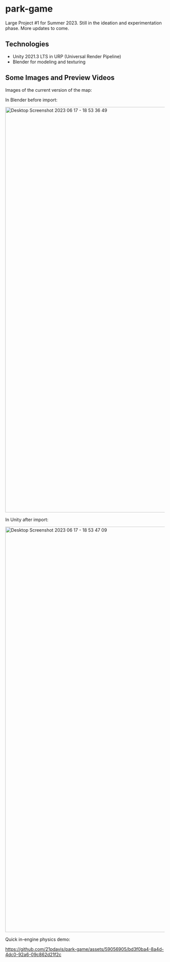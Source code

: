 # park-game
Large Project #1 for Summer 2023. Still in the ideation and experimentation phase. More updates to come.

## Technologies
- Unity 2021.3 LTS in URP (Universal Render Pipeline)
- Blender for modeling and texturing

## Some Images and Preview Videos
Images of the current version of the map:

In Blender before import:

<img width="1280" alt="Desktop Screenshot 2023 06 17 - 18 53 36 49" src="https://github.com/21pdavis/park-game/assets/59056905/29721aad-522c-4ab8-9d28-d05e134e3e33">

In Unity after import:

<img width="1280" alt="Desktop Screenshot 2023 06 17 - 18 53 47 09" src="https://github.com/21pdavis/park-game/assets/59056905/8f000fa5-e569-43d5-9beb-2a06ab0c8eb3">

Quick in-engine physics demo:

https://github.com/21pdavis/park-game/assets/59056905/bd3f0ba4-8a4d-4dc0-92a6-09c862d21f2c
